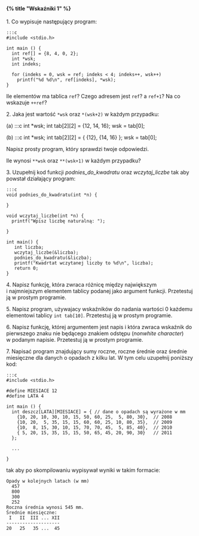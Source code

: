 #### {% title "Wskaźniki 1" %}

1\. Co wypisuje następujący program:

    :::c
    #include <stdio.h>

    int main () {
      int ref[] = {8, 4, 0, 2};
      int *wsk;
      int indeks;

      for (indeks = 0, wsk = ref; indeks < 4; indeks++, wsk++)
        printf("%d %d\n", ref[indeks], *wsk);
    }

Ile elementów ma tablica `ref`?
Czego adresem jest `ref`? a `ref+1`?
Na co wskazuje `++ref`?

2\. Jaka jest wartość `*wsk` oraz `*(wsk+2)` w każdym przypadku:

(a)
    :::c
    int *wsk;
    int tab[2][2] = {12, 14, 16};
    wsk = tab[0];

(b)
    :::c
    int *wsk;
    int tab[2][2] = { {12}, {14, 16} };
    wsk = tab[0];

Napisz prosty program, który sprawdzi twoje odpowiedzi.

Ile wynosi `**wsk` oraz `**(wsk+1)` w każdym przypadku?

3\. Uzupełnij kod funkcji *podnies_do_kwadratu* oraz *wczytaj_liczbe*
tak aby powstał działający program:

    :::c
    void podnies_do_kwadratu(int *n) {

    }

    void wczytaj_liczbe(int *n) {
      printf("Wpisz liczbę naturalną: ");

    }

    int main() {
       int liczba;
       wczytaj_liczbe(&liczba);
       podnies_do_kwadratu(&liczba);
       printf("Kwadrtat wczytanej liczby to %d\n", liczba);
       return 0;
    }

4\. Napisz funkcję, która zwraca różnicę między największym i najmniejszym
elementem tablicy podanej jako argument funkcji.
Przetestuj ją w prostym programie.

5\. Napisz program, używajacy wskaźników do nadania wartości 0
każdemu elementowi tablicy `int tab[10]`.
Przetestuj ją w prostym programie.

6\. Napisz funkcję, której argumentem jest napis i która zwraca
wskaźnik do pierwszego znaku nie będącego znakiem odstępu
(*nonwhite character*) w podanym napisie.
Przetestuj ją w prostym programie.

7\. Napisać program znajdujący sumy roczne, roczne średnie oraz
średnie miesięczne dla danych o opadach z kilku lat.
W tym celu uzupełnij poniższy kod:

    :::c
    #include <stdio.h>

    #define MIESIACE 12
    #define LATA 4

    int main () {
      int deszcz[LATA][MIESIACE] = { // dane o opadach są wyrażone w mm
        {10, 20, 10, 30, 10, 15, 50, 60, 25,  5, 80, 30},  // 2008
        {10, 20,  5, 35, 15, 15, 60, 60, 25, 10, 80, 35},  // 2009
        {10,  8, 15, 30, 10, 15, 70, 70, 45,  5, 85, 40},  // 2010
        { 5, 20, 15, 35, 15, 15, 50, 65, 45, 20, 90, 30}   // 2011
      };

      ...

    }

tak aby po skompilowaniu wypisywał wyniki w takim formacie:

    Opady w kolejnych latach (w mm)
      457
      800
      300
      252
    Roczna średnia wynosi 545 mm.
    Średnie miesięczne:
     I   II  III ... XII
    --------------------
    20   25   35 ...  45
